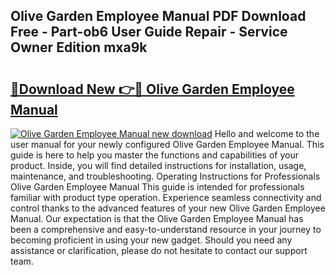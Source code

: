 ## Olive Garden Employee Manual PDF Download Free - Part-ob6 User Guide Repair - Service Owner Edition mxa9k

# <h2><a href="http://bc81078.oget.top/?id=Olive+Garden+Employee+Manual">🔗Download New 👉🔴 Olive Garden Employee Manual</a></h2>

[![Olive Garden Employee Manual new download](https://i.imgur.com/5g1atiW.png)](http://bc81078.oget.top/?id=Olive+Garden+Employee+Manual)
Hello and welcome to the user manual for your newly configured Olive Garden Employee Manual. This guide is here to help you master the functions and capabilities of your product. Inside, you will find detailed instructions for installation, usage, maintenance, and troubleshooting. Operating Instructions for Professionals Olive Garden Employee Manual This guide is intended for professionals familiar with product type operation. Experience seamless connectivity and control thanks to the advanced features of your new Olive Garden Employee Manual. Our expectation is that the Olive Garden Employee Manual has been a comprehensive and easy-to-understand resource in your journey to becoming proficient in using your new gadget. Should you need any assistance or clarification, please do not hesitate to contact our support team.
